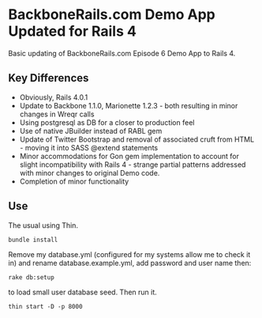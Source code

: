 # BackboneRails.com Demo App Updated for Rails 4


Basic updating of BackboneRails.com Episode 6 Demo App to Rails 4.

## Key Differences

* Obviously, Rails 4.0.1
* Update to Backbone 1.1.0, Marionette 1.2.3 - both resulting in minor changes in Wreqr calls
* Using postgresql as DB for a closer to production feel
* Use of native JBuilder instead of RABL gem
* Update of Twitter Bootstrap and removal of associated cruft from HTML - moving it into SASS @extend statements
* Minor accommodations for Gon gem implementation to account for slight incompatibility with Rails 4 - strange partial patterns addressed with minor changes to original Demo code.
* Completion of minor functionality


## Use
The usual using Thin.

    bundle install

Remove my database.yml (configured for my systems allow me to check it in) and rename database.example.yml, add password and user name then:

    rake db:setup

to load small user database seed.  Then run it.

    thin start -D -p 8000

